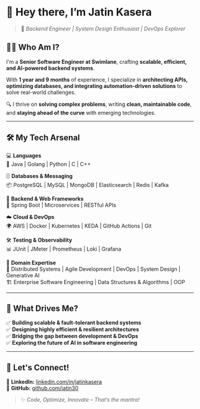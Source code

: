 

# 👋 Hey there, I’m **Jatin Kasera**  

> 🚀 *Backend Engineer | System Design Enthusiast | DevOps Explorer*  

## 🧑‍💻 Who Am I?  
I'm a **Senior Software Engineer at Swimlane**, crafting **scalable, efficient, and AI-powered backend systems**.

With **1 year and 9 months** of experience, I specialize in **architecting APIs, optimizing databases, and integrating automation-driven solutions** to solve real-world challenges.  

🔍 I thrive on **solving complex problems**, writing **clean, maintainable code**, and **staying ahead of the curve** with emerging technologies.  

---

## 🛠️ My Tech Arsenal  
💻 **Languages**  
🚀 Java | Golang | Python | C | C++  

🗄 **Databases & Messaging**  
📦 PostgreSQL | MySQL | MongoDB | Elasticsearch | Redis | Kafka  

🔗 **Backend & Web Frameworks**  
🔨 Spring Boot | Microservices | RESTful APIs  

☁️ **Cloud & DevOps**  
🌍 AWS | Docker | Kubernetes | KEDA | GitHub Actions | Git  

🛠 **Testing & Observability**  
📊 JUnit | JMeter | Prometheus | Loki | Grafana  

📌 **Domain Expertise**  
🧠 Distributed Systems | Agile Development | DevOps | System Design | Generative AI  
🏗 Enterprise Software Engineering | Data Structures & Algorithms | OOP  

---

## 🎯 What Drives Me?  
✅ **Building scalable & fault-tolerant backend systems**  
✅ **Designing highly efficient & resilient architectures**  
✅ **Bridging the gap between development & DevOps**  
✅ **Exploring the future of AI in software engineering**  

---

## 🚀 Let's Connect!  
🔗 **LinkedIn:** [linkedin.com/in/jatinkasera](https://www.linkedin.com/in/jatinkasera)  
🔗 **GitHub:** [github.com/jatin30](https://github.com/jatin30)  

> ✨ *Code, Optimize, Innovate – That’s the mantra!*  
